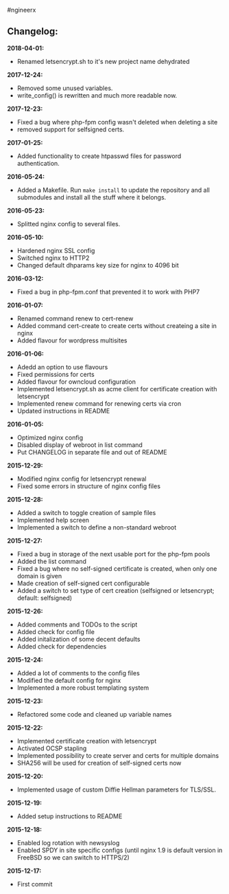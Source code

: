 #ngineerx

## Changelog:
**2018-04-01:**
- Renamed letsencrypt.sh to it's new project name dehydrated

**2017-12-24:**
- Removed some unused variables.
- write_config() is rewritten and much more readable now.

**2017-12-23:**
- Fixed a bug where php-fpm config wasn't deleted when deleting a site
- removed support for selfsigned certs.

**2017-01-25:**
- Added functionality to create htpasswd files for password authentication.

**2016-05-24:**
- Added a Makefile. Run ``make install`` to update the repository and all submodules and install all the stuff where it belongs.

**2016-05-23:**
- Splitted nginx config to several files.

**2016-05-10:**
- Hardened nginx SSL config
- Switched nginx to HTTP2
- Changed default dhparams key size for nginx to 4096 bit

**2016-03-12:**
- Fixed a bug in php-fpm.conf that prevented it to work with PHP7

**2016-01-07:**
- Renamed command renew to cert-renew
- Added command cert-create to create certs without createing a site in nginx
- Added flavour for wordpress multisites

**2016-01-06:**
- Adedd an option to use flavours
- Fixed permissions for certs
- Added flavour for owncloud configuration
- Implemented letsencrypt.sh as acme client for certificate creation with letsencrypt
- Implemented renew command for renewing certs via cron
- Updated instructions in README

**2016-01-05:**
- Optimized nginx config
- Disabled display of webroot in list command
- Put CHANGELOG in separate file and out of README

**2015-12-29:**
- Modified nginx config for letsencrypt renewal
- Fixed some errors in structure of nginx config files

**2015-12-28:**
- Added a switch to toggle creation of sample files
- Implemented help screen 
- Implemented a switch to define a non-standard webroot

**2015-12-27:**
- Fixed a bug in storage of the next usable port for the php-fpm pools
- Added the list command
- Fixed a bug where no self-signed certificate is created, when only one domain is given
- Made creation of self-signed cert configurable
- Added a switch to set type of cert creation (selfsigned or letsencrypt; default: selfsigned)

**2015-12-26:**
- Added comments and TODOs to the script
- Added check for config file
- Added initalization of some decent defaults
- Added check for dependencies

**2015-12-24:**
- Added a lot of comments to the config files
- Modified the default config for nginx
- Implemented a more robust templating system

**2015-12-23:**
- Refactored some code and cleaned up variable names

**2015-12-22:**
- Implemented certificate creation with letsencrypt
- Activated OCSP stapling
- Implemented possibility to create server and certs for multiple domains
- SHA256 will be used for creation of self-signed certs now 

**2015-12-20:**
- Implemented usage of custom Diffie Hellman parameters for TLS/SSL.

**2015-12-19:**
- Added setup instructions to README

**2015-12-18:**
- Enabled log rotation with newsyslog
- Enabled SPDY in site specific configs (until nginx 1.9 is default version in FreeBSD so we can switch to HTTPS/2)

**2015-12-17:**
- First commit